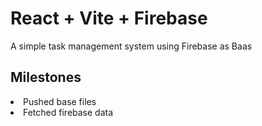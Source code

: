 # React + Vite + Firebase

A simple task management system using Firebase as Baas <br>

## Milestones
<li> Pushed base files </li>
<li> Fetched firebase data </li>

